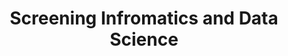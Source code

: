 ---
title: "Screening Infromatics and Data Science"
excerpt: "Test to Knowledge<br/><img src='/images/ANALYZE.png'>"
collection: portfolio
---